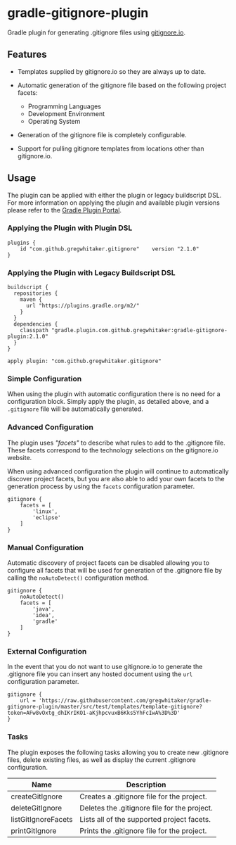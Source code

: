# gradle-gitignore-plugin
Gradle plugin for generating .gitignore files using [gitignore.io](http://gitignore.io).

## Features
* Templates supplied by gitignore.io so they are always up to date.

* Automatic generation of the gitignore file based on the following project facets:
    * Programming Languages
    * Development Environment
    * Operating System

* Generation of the gitignore file is completely configurable.

* Support for pulling gitignore templates from locations other than gitignore.io.

## Usage
The plugin can be applied with either the plugin or legacy buildscript DSL. For more information on applying the plugin and available plugin versions please refer to the [Gradle Plugin Portal](https://plugins.gradle.org/plugin/com.github.gregwhitaker.gitignore).

### Applying the Plugin with Plugin DSL
```
plugins {
    id "com.github.gregwhitaker.gitignore"    version "2.1.0"
}
```

### Applying the Plugin with Legacy Buildscript DSL
```
buildscript {
  repositories {
    maven {
      url "https://plugins.gradle.org/m2/"
    }
  }
  dependencies {
    classpath "gradle.plugin.com.github.gregwhitaker:gradle-gitignore-plugin:2.1.0"
  }
}

apply plugin: "com.github.gregwhitaker.gitignore"
```

### Simple Configuration
When using the plugin with automatic configuration there is no need for a configuration block.  Simply apply
the plugin, as detailed above, and a `.gitignore` file will be automatically generated.

### Advanced Configuration
The plugin uses *"facets"* to describe what rules to add to the .gitignore file.  These facets correspond to the technology
selections on the gitignore.io website.

When using advanced configuration the plugin will continue to automatically discover project facets, but you are also able to add
your own facets to the generation process by using the `facets` configuration parameter.

```$groovy
gitignore {
    facets = [
        'linux',
        'eclipse'
    ]
}   
```

### Manual Configuration
Automatic discovery of project facets can be disabled allowing you to configure all facets that will be used for generation
of the .gitignore file by calling the `noAutoDetect()` configuration method.

```$groovy
gitignore {
    noAutoDetect()
    facets = [
        'java',
        'idea',
        'gradle'
    ]
}   
```

### External Configuration
In the event that you do not want to use gitignore.io to generate the .gitignore file you can insert any hosted document
using the `url` configuration parameter.

```$groovy
gitignore {
    url = 'https://raw.githubusercontent.com/gregwhitaker/gradle-gitignore-plugin/master/src/test/templates/template-gitignore?token=AFw8vOxtg_dhIKrIKO1-aKjhpcvuxB6Kks5YhFcIwA%3D%3D'
}   

```

### Tasks
The plugin exposes the following tasks allowing you to create new .gitignore files, delete existing files, as well as display
the current .gitignore configuration.

Name                | Description
--------------------|-----------------------------------------
createGitIgnore     | Creates a .gitignore file for the project.
deleteGitIgnore     | Deletes the .gitignore file for the project.
listGitIgnoreFacets | Lists all of the supported project facets.
printGitIgnore      | Prints the .gitignore file for the project.
